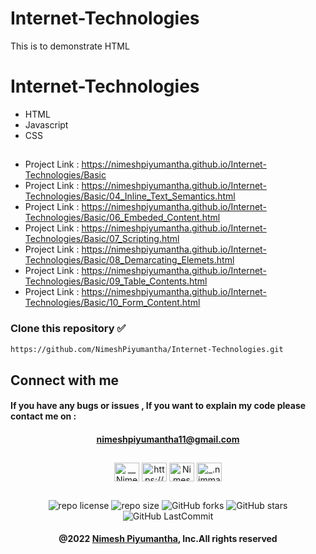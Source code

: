 # Internet-Technologies
This is to demonstrate HTML
# Internet-Technologies

* HTML
* Javascript
* CSS

##

##

* Project Link : https://nimeshpiyumantha.github.io/Internet-Technologies/Basic
* Project Link : https://nimeshpiyumantha.github.io/Internet-Technologies/Basic/04_Inline_Text_Semantics.html
* Project Link : https://nimeshpiyumantha.github.io/Internet-Technologies/Basic/06_Embeded_Content.html
* Project Link : https://nimeshpiyumantha.github.io/Internet-Technologies/Basic/07_Scripting.html
* Project Link : https://nimeshpiyumantha.github.io/Internet-Technologies/Basic/08_Demarcating_Elemets.html
* Project Link : https://nimeshpiyumantha.github.io/Internet-Technologies/Basic/09_Table_Contents.html
* Project Link : https://nimeshpiyumantha.github.io/Internet-Technologies/Basic/10_Form_Content.html


###  
### Clone this repository ✅
```md
https://github.com/NimeshPiyumantha/Internet-Technologies.git
```
##  Connect with me
#### If you have any bugs or issues , If you want to explain my code please contact me on :
<div align="center">

#### nimeshpiyumantha11@gmail.com
</div>

##
<p align="center">
<a href="https://twitter.com/NPiyumantha60"><img align="center" src="https://raw.githubusercontent.com/rahuldkjain/github-profile-readme-generator/master/src/images/icons/Social/twitter.svg" alt="__NimeshPiyumantha__" height="30" width="40" /></a>
<a href="https://www.linkedin.com/in/nimesh-piyumantha-33736a222" target="blank"><img align="center" src="https://raw.githubusercontent.com/rahuldkjain/github-profile-readme-generator/master/src/images/icons/Social/linked-in-alt.svg" alt="https://www.linkedin.com/public-profile/settings?trk=d_flagship3_profile_self_view_public_profile" height="30" width="40" /></a>
<a href="https://www.facebook.com/profile.php?id=100025931563090" target="blank"><img align="center" src="https://raw.githubusercontent.com/rahuldkjain/github-profile-readme-generator/master/src/images/icons/Social/facebook.svg" alt="Nimesh Piyumantha" height="30" width="40" /></a>
<a href="https://www.instagram.com/_.nimmaa._/" target="blank"><img align="center" src="https://raw.githubusercontent.com/rahuldkjain/github-profile-readme-generator/master/src/images/icons/Social/instagram.svg" alt="_.nimmaa._" height="30" width="40" /></a>
</p>

##
<div align="center">

![repo license](https://img.shields.io/github/license/NimeshPiyumantha/Internet-Technologies?&labelColor=black&color=3867d6&style=for-the-badge)
![repo size](https://img.shields.io/github/repo-size/NimeshPiyumantha/Internet-Technologies?label=Repo%20Size&style=for-the-badge&labelColor=black&color=20bf6b)
![GitHub forks](https://img.shields.io/github/forks/NimeshPiyumantha/Internet-Technologies?&labelColor=black&color=0fb9b1&style=for-the-badge)
![GitHub stars](https://img.shields.io/github/stars/NimeshPiyumantha/Internet-Technologies?&labelColor=black&color=f7b731&style=for-the-badge)
![GitHub LastCommit](https://img.shields.io/github/last-commit/NimeshPiyumantha/Internet-Technologies?logo=github&labelColor=black&color=d1d8e0&style=for-the-badge)
</div>

<div align="center">

#### @2022 [Nimesh Piyumantha](https://github.com/NimeshPiyumantha/), Inc.All rights reserved
</div>
